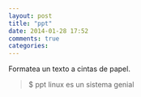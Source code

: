 ```yaml
---
layout: post
title: "ppt"
date: 2014-01-28 17:52
comments: true
categories: 
---
```

Formatea un texto a cintas de papel.

>$ ppt linux es un sistema genial 

